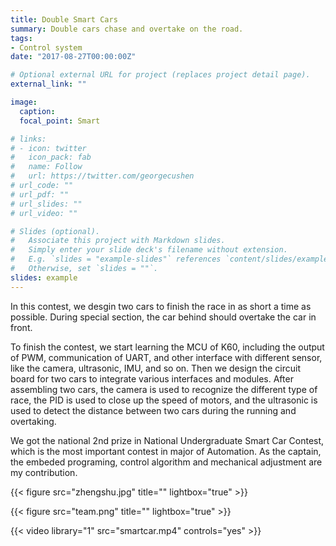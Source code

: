 ```yaml
---
title: Double Smart Cars
summary: Double cars chase and overtake on the road.
tags:
- Control system
date: "2017-08-27T00:00:00Z"

# Optional external URL for project (replaces project detail page).
external_link: ""

image:
  caption: 
  focal_point: Smart

# links:
# - icon: twitter
#   icon_pack: fab
#   name: Follow
#   url: https://twitter.com/georgecushen
# url_code: ""
# url_pdf: ""
# url_slides: ""
# url_video: ""

# Slides (optional).
#   Associate this project with Markdown slides.
#   Simply enter your slide deck's filename without extension.
#   E.g. `slides = "example-slides"` references `content/slides/example-slides.md`.
#   Otherwise, set `slides = ""`.
slides: example
---
```


In this contest, we desgin two cars to finish the race in as short a time as possible. During special section, the car behind should overtake the car in front.

To finish the contest, we start learning the MCU of K60, including the output of PWM, communication of UART, and other interface with different sensor, like the camera, ultrasonic, IMU, and so on. Then we design the circuit board for two cars to integrate various interfaces and modules. After assembling two cars, the camera is used to recognize the different type of race, the PID is used to close up the speed of motors, and the ultrasonic is used to detect the distance between two cars during the running and overtaking.

We got the national 2nd prize in National Undergraduate Smart Car Contest, which is the most important contest in major of Automation. As the captain, the embeded programing, control algorithm and mechanical adjustment are my contribution.

{{< figure src="zhengshu.jpg" title="" lightbox="true" >}}

{{< figure src="team.png" title="" lightbox="true" >}}

{{< video library="1" src="smartcar.mp4" controls="yes" >}}
